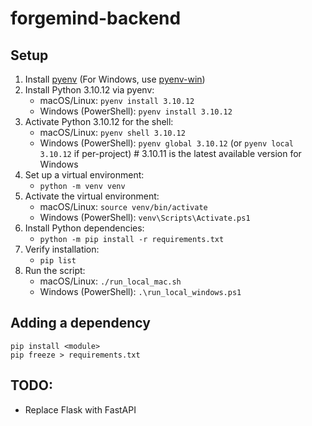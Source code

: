 # forgemind-backend

## Setup

1. Install [pyenv](https://github.com/pyenv/pyenv) (For Windows, use [pyenv-win](https://github.com/pyenv-win/pyenv-win))
2. Install Python 3.10.12 via pyenv:
   - macOS/Linux: `pyenv install 3.10.12`
   - Windows (PowerShell): `pyenv install 3.10.12`
3. Activate Python 3.10.12 for the shell:
   - macOS/Linux: `pyenv shell 3.10.12`
   - Windows (PowerShell): `pyenv global 3.10.12` (or `pyenv local 3.10.12` if per-project) # 3.10.11 is the latest available version for Windows
4. Set up a virtual environment:
   - `python -m venv venv`
5. Activate the virtual environment:
   - macOS/Linux: `source venv/bin/activate`
   - Windows (PowerShell): `venv\Scripts\Activate.ps1`
6. Install Python dependencies:
   - `python -m pip install -r requirements.txt`
7. Verify installation:
   - `pip list`
8. Run the script:
   - macOS/Linux: `./run_local_mac.sh`
   - Windows (PowerShell): `.\run_local_windows.ps1`

## Adding a dependency
```
pip install <module>
pip freeze > requirements.txt
```

## TODO:
- Replace Flask with FastAPI